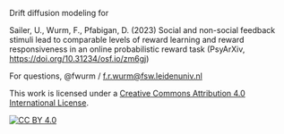 Drift diffusion modeling for

Sailer, U., Wurm, F., Pfabigan, D. (2023) Social and non-social feedback stimuli lead to comparable levels of reward learning and reward responsiveness in an online probabilistic reward task (PsyArXiv, https://doi.org/10.31234/osf.io/zm6gj)

For questions, @fwurm / f.r.wurm@fsw.leidenuniv.nl


This work is licensed under a
[Creative Commons Attribution 4.0 International License][cc-by].

[![CC BY 4.0][cc-by-image]][cc-by]

[cc-by]: http://creativecommons.org/licenses/by/4.0/
[cc-by-image]: https://i.creativecommons.org/l/by/4.0/88x31.png
[cc-by-shield]: https://img.shields.io/badge/License-CC%20BY%204.0-lightgrey.svg
